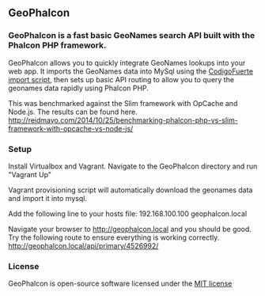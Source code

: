 ## GeoPhalcon

### GeoPhalcon is a fast basic GeoNames search API built with the Phalcon PHP framework.

GeoPhalcon allows you to quickly integrate GeoNames lookups into your web app. It imports the GeoNames data into MySql using the [CodigoFuerte import script](https://github.com/codigofuerte/GeoNames-MySQL-DataImport), then sets up basic API routing to allow you to query the geonames data rapidly using Phalcon PHP.

This was benchmarked against the Slim framework with OpCache and Node.js. The results can be found here.
http://reidmayo.com/2014/10/25/benchmarking-phalcon-php-vs-slim-framework-with-opcache-vs-node-js/

### Setup

Install Virtualbox and Vagrant. Navigate to the GeoPhalcon directory and run "Vagrant Up"

Vagrant provisioning script will automatically download the geonames data and import it into mysql.

Add the following line to your hosts file:
192.168.100.100 geophalcon.local

Navigate your browser to http://geophalcon.local and you should be good.
Try the following route to ensure everything is working correctly. http://geophalcon.local/api/primary/4526992/


### License

GeoPhalcon is open-source software licensed under the [MIT license](http://opensource.org/licenses/MIT)